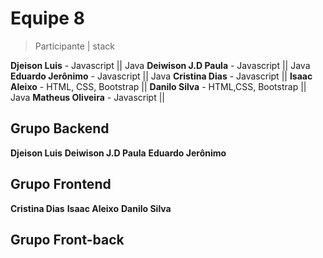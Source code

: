 # Equipe 8

 > Participante | stack
 
**Djeison Luis** - Javascript || Java
**Deiwison J.D Paula** - Javascript || Java
**Eduardo Jerônimo** - Javascript || Java
**Cristina Dias** - Javascript ||
**Isaac Aleixo** - HTML, CSS, Bootstrap ||
**Danilo Silva** - HTML,CSS, Bootstrap || Java
**Matheus Oliveira** - Javascript ||

## Grupo Backend


**Djeison Luis**
**Deiwison J.D Paula**
**Eduardo Jerônimo**

## Grupo Frontend

**Cristina Dias**
**Isaac Aleixo** 
**Danilo Silva**

## Grupo Front-back